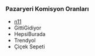 ### Pazaryeri Komisyon Oranları
- [n11](https://magazadestek.n11.com/s/komisyon-oranlari)
- GittiGidiyor
- HepsiBurada
- Trendyol
- Çiçek Sepeti

